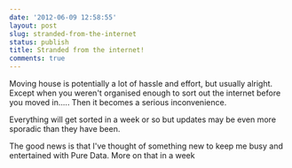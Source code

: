 ```yaml
---
date: '2012-06-09 12:58:55'
layout: post
slug: stranded-from-the-internet
status: publish
title: Stranded from the internet!
comments: true
---
```


Moving house is potentially a lot of hassle and effort, but usually alright. Except when you weren't organised enough to sort out the internet before you moved in..... Then it becomes a serious inconvenience.

Everything will get sorted in a week or so but updates may be even more sporadic than they have been.

The good news is that I've thought of something new to keep me busy and entertained with Pure Data. More on that in a week
